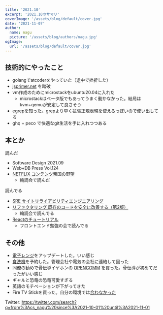 ```yaml
---
title: '2021.10'
excerpt: '2021.10のサマリ'
coverImage: '/assets/blog/default/cover.jpg'
date: '2021-11-07'
author:
  name: nagu
  picture: '/assets/blog/authors/nagu.jpg'
ogImage:
  url: '/assets/blog/default/cover.jpg'
---
```


## 技術的にやったこと

- golangでatcoderをやっていた（途中で挫折した）
- [jsprimer.net](https://jsprimer.net/) を踏破
- vm作成のためにmicrostackをubuntu20.04に入れた
  - microstackはベータ版でもあってうまく動かなかった。結局はkvm+qemuが安定して良さそう
- egrepを知った。grepより早く拡張正規表現を使えるっぽいので使い出してる
- ghq + peco で快適なgit生活を手に入れつつある

## 本とか

読んだ
- Software Design 2021.09
- Web+DB Press Vol.124
- [NETFLIX コンテンツ帝国の野望](https://www.shinchosha.co.jp/book/507121/)
  - 輪読会で読んだ

読んでる
- [SRE サイトリライアビリティエンジニアリング](https://www.oreilly.co.jp/books/9784873117911/)
- [リファクタリング 既存のコードを安全に改善する（第2版）](https://www.ohmsha.co.jp/book/9784274224546/)
  - 輪読会で読んでる
- [Reactのチュートリアル](https://ja.reactjs.org/tutorial/tutorial.html)
  - フロントエンド勉強の会で読んでる

## その他

- [電子レンジ](https://panasonic.jp/range/products/ne-bs658.html)をアップデートした。いい感じ
- [食洗機](https://panasonic.jp/dish/products/NP-TSK1.html)を予約した。管理会社や電気の会社に連絡して回った
- 同僚の勧めで骨伝導イヤホンの [OPENCOMM](https://aftershokz.jp/products/bone-conduction-headphone-opencomm) を買った。骨伝導が初めてだったがいい感じ
- ギャルと恐竜の恐竜可愛すぎる
- 英語のモチベーションが下がってきた
- Fire TV Stickを買った。自分の環境では[合わなかった](https://twitter.com/cs_nagu/status/1454443561730990085)

Twitter: https://twitter.com/search?q=from%3Acs_nagu%20since%3A2021-10-01%20until%3A2021-11-01
